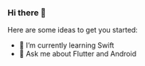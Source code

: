 ### Hi there 👋

Here are some ideas to get you started:
- 🌱 I’m currently learning Swift
- 💬 Ask me about Flutter and Android


